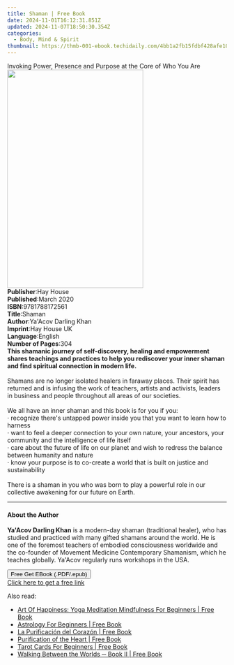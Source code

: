 ```yaml
---
title: Shaman | Free Book
date: 2024-11-01T16:12:31.851Z
updated: 2024-11-07T18:50:30.354Z
categories:
  - Body, Mind & Spirit
thumbnail: https://thmb-001-ebook.techidaily.com/4bb1a2fb15fdbf428afe1009f2cf2af13238b002e9109d225507a108e9b116e4.jpg
---
```

<main id="book-container">
  <div class="flex flex-col">
    <div class="book-brief flex-1 py-6 px-4 sm:p-6 md:py-10 md:px-8">
      <!-- brief-->
      <div class="book-brief-main">
        Invoking Power, Presence and Purpose at the Core of Who You Are
      </div>
    </div>
    <div
      class="book-meta-info flex-1 grid gap-4 col-start-1 col-end-3 row-start-1 sm:mb-6 sm:grid-cols-4 lg:gap-6 lg:col-start-2 lg:row-end-6 lg:row-span-6 lg:mb-0"
    >
      <div
        class="book-meta-info-left place-content-center mt-4 p-4 text-sm leading-6 col-start-2 col-span-2 dark:text-slate-400"
      >
        <img
          class="w-full h-500 object-cover rounded-lg sm:h-255 sm:col-span-2 lg:col-span-full"
          src="https://img-001-ebook.techidaily.com/4f355bfdd2cd11f1fab4519feeb38b1c552a0151d95caa74f2e9fbb5350664b5.jpg"
          alt=""
          width="312"
          height="500"
        />
      </div>
      <div
        class="book-meta-info-right mt-2 col-start-1 row-start-2 col-span-3 self-center"
      >
        <!-- meta data  -->
        <div class="flex flex-col px-4 md:px-8">
          <div class="flex-1">
            <strong>Publisher</strong>:<span class="px-2">Hay House</span>
          </div>
          <div class="flex-1">
            <strong>Published</strong>:<span class="px-2">March 2020</span>
          </div>
          <div class="flex-1">
            <strong>ISBN</strong>:<span class="px-2">9781788172561</span>
          </div>
          <div class="flex-1">
            <strong>Title</strong>:<span class="px-2">Shaman</span>
          </div>
          <div class="flex-1">
            <strong>Author</strong>:<span class="px-2"
              >Ya&#39;Acov Darling Khan</span
            >
          </div>
          <div class="flex-1">
            <strong>Imprint</strong>:<span class="px-2">Hay House UK</span>
          </div>
          <div class="flex-1">
            <strong>Language</strong>:<span class="px-2">English</span>
          </div>
          <div class="flex-1">
            <strong>Number of Pages</strong>:<span class="px-2">304</span>
          </div>
        </div>
      </div>
    </div>
    <div class="book-description flex-1 py-6 px-4 sm:p-6 md:py-10 md:px-8">
      <div class="book-description-main">
        <div accordion-content="" id="description">
          <b
            >This shamanic journey of self-discovery, healing and empowerment
            shares teachings and practices to help you rediscover your inner
            shaman and find spiritual connection in modern life.</b
          ><br /><br />Shamans are no longer isolated healers in faraway places.
          Their spirit has returned and is infusing the work of teachers,
          artists and activists, leaders in business and people throughout all
          areas of our societies.<br /><br />We all have an inner shaman and
          this book is for you if you:<br />· recognize there's untapped power
          inside you that you want to learn how to harness<br />· want to feel a
          deeper connection to your own nature, your ancestors, your community
          and the intelligence of life itself<br />· care about the future of
          life on our planet and wish to redress the balance between humanity
          and nature<br />· know your purpose is to co-create a world that is
          built on justice and sustainability<br /><br />There is a shaman in
          you who was born to play a powerful role in our collective awakening
          for our future on Earth.
        </div>
        <div class="accordion-fader"></div>
      </div>
    </div>
    <div class="book-excerpts flex-1 py-6 px-4 sm:p-6 md:py-10 md:px-8">
      <!-- excerpts-->
      <div class="book-excerpts-main">
        <hr />
        <h4 class="placeholder placeholder-heading">
          <span>About the Author</span>
        </h4>
        <p>
          <b>Ya'Acov Darling Khan</b>&nbsp;is a modern-day shaman (traditional
          healer), who has studied and practiced with many gifted shamans around
          the world. He is one of the foremost teachers of embodied
          consciousness worldwide and the co-founder of Movement Medicine
          Contemporary Shamanism, which he teaches globally. Ya'Acov regularly
          runs workshops in the USA.
        </p>
      </div>
    </div>
    <div
      class="book-about-author flex-1 py-6 px-4 sm:p-6 md:py-10 md:px-8"
    ></div>
    <div class="book-free-get flex-1 py-6 px-4 sm:p-6 md:py-10 md:px-8">
      <button
        id="btn-free-get"
        class="bg-blue-500 hover:bg-blue-700 text-white font-bold py-2 px-4 rounded"
      >
        Free Get EBook (.PDF/.epub)
      </button>
      <div id="countdown-display" class="px-2 text-lg mt-2"></div>
      <a
        id="free-link"
        class="hidden bg-blue-500 hover:bg-blue-700 text-white font-bold py-2 px-4 rounded"
        href="https://www.ebooks.com/en-us/book/96326564/shaman/ya-acov-darling-khan/"
        target="_blank"
        >Click here to get a free link</a
      >
    </div>
    <script>
      let countdownTime = 0;
      let countdownInterval = null;
      document
        .getElementById('btn-free-get')
        .addEventListener('click', startCountdown);
      function startCountdown() {
        countdownTime = new Date().getTime() + 60000 * 3;
        countdownInterval = setInterval(updateCountdown, 1000);
        document.getElementById('btn-free-get').disabled = true;
        document
          .getElementById('btn-free-get')
          .classList.add('bg-gray-500', 'cursor-not-allowed');
      }
      function updateCountdown() {
        let currentTime = new Date().getTime();
        let timeLeft = countdownTime - currentTime;
        let secondsLeft = Math.floor(timeLeft / 1000);
        document.getElementById('countdown-display').innerHTML =
          `Remaining time: ${secondsLeft} seconds.`;
        if (secondsLeft <= 0) {
          clearInterval(countdownInterval);
          document.getElementById('btn-free-get').classList.add('hidden');
          document.getElementById('free-link').classList.remove('hidden');
          document.getElementById('countdown-display').innerHTML = '';
        }
      }
    </script>
  </div>
</main>

<ins class="adsbygoogle"
      style="display:block"
      data-ad-client="ca-pub-7571918770474297"
      data-ad-slot="8358498916"
      data-ad-format="auto"
      data-full-width-responsive="true"></ins>
    

<span class="atpl-alsoreadstyle">Also read:</span>
<div><ul>
<li><a href="https://novels-ebooks.techidaily.com/209848820-9781633832466-art-of-happiness-yoga-meditation-mindfulness-for-beginners/"><u>Art Of Happiness: Yoga Meditation Mindfulness For Beginners | Free Book</u></a></li>
<li><a href="https://novels-ebooks.techidaily.com/209848608-9781681274270-astrology-for-beginners/"><u>Astrology For Beginners | Free Book</u></a></li>
<li><a href="https://novels-ebooks.techidaily.com/209848737-9781618130945-la-purificacion-del-corazon/"><u>La Purificación del Corazón | Free Book</u></a></li>
<li><a href="https://novels-ebooks.techidaily.com/209848761-9780985565909-purification-of-the-heart/"><u>Purification of the Heart | Free Book</u></a></li>
<li><a href="https://novels-ebooks.techidaily.com/209848611-9781681274539-tarot-cards-for-beginners/"><u>Tarot Cards For Beginners | Free Book</u></a></li>
<li><a href="https://novels-ebooks.techidaily.com/209848453-9781772570953-walking-between-the-worlds-book-ii/"><u>Walking Between the Worlds ─ Book II | Free Book</u></a></li>
</ul></div>


